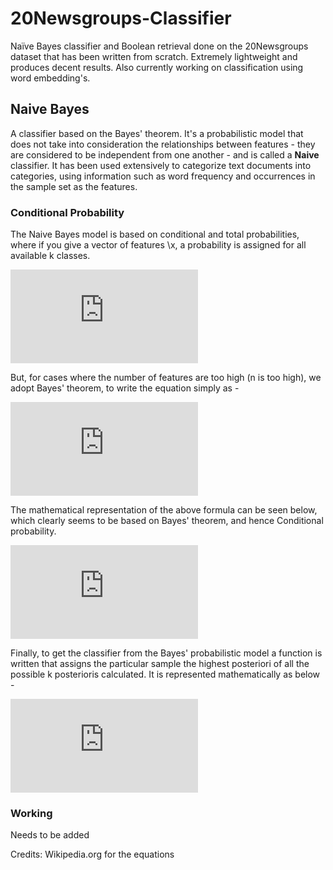 # 20Newsgroups-Classifier

Naïve Bayes classifier and Boolean retrieval done on the 20Newsgroups dataset that has been written from scratch. Extremely lightweight and produces decent results. Also currently working on classification using word embedding's.

## Naive Bayes
A classifier based on the Bayes' theorem. It's a probabilistic model that does not take into consideration the relationships between features - they are considered to be independent from one another - and is called a __Naive__ classifier. It has been used extensively to categorize text documents into categories, using information such as word frequency and occurrences in the sample set as the features.

### Conditional Probability
The Naive Bayes model is based on conditional and total probabilities, where if you give a vector of features \x, a probability is assigned for all available k classes.

![img](http://latex.codecogs.com/svg.latex?P%28C_%7Bk%7D+%7C+x_%7B1%7D%2C+x_%7B2%7D%2C+.....%2C+x_%7Bn%7D%29)

But, for cases where the number of features are too high (n is too high), we adopt Bayes' theorem, to write the equation simply as -

![img](http://latex.codecogs.com/svg.latex?posterior+%3D+%28prior+%5Ctimes+likelihood%29+%2F+evidence)

The mathematical representation of the above formula can be seen below, which clearly seems to be based on Bayes' theorem, and hence Conditional probability.

![img](http://latex.codecogs.com/svg.latex?p%28C_%7Bk%7D%5Cmid+%5Cmathbf+%7Bx%7D+%29%3D%7B%5Cfrac+%7Bp%28C_%7Bk%7D%29%5C+p%28%5Cmathbf+%7Bx%7D+%5Cmid+C_%7Bk%7D%29%7D%7Bp%28%5Cmathbf+%7Bx%7D+%29%7D%7D)

Finally, to get the classifier from the Bayes' probabilistic model a function is written that assigns the particular sample the highest posteriori of all the possible k posterioris calculated. It is represented mathematically as below -

![img](http://latex.codecogs.com/svg.latex?%7B%5Chat+%7By%7D%7D%3D%7B%5Cunderset+%7Bk%5Cin+%5C%7B1%2C%5Cdots+%2CK%5C%7D%7D%7B%5Coperatorname+%7Bargmax%7D+%7D%7D%5C+p%28C_%7Bk%7D%29%5Cdisplaystyle+%5Cprod+_%7Bi%3D1%7D%5E%7Bn%7Dp%28x_%7Bi%7D%5Cmid+C_%7Bk%7D%29)

### Working

Needs to be added


Credits: Wikipedia.org for the equations
